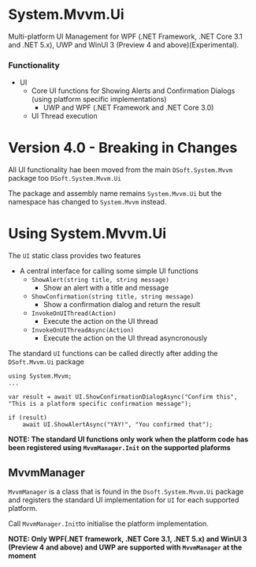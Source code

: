 # System.Mvvm.Ui

Multi-platform UI Management for WPF (.NET Framework, .NET Core 3.1 and .NET 5.x), UWP and WinUI 3 (Preview 4 and above)(Experimental).



### Functionality

- UI
  - Core UI functions for Showing Alerts and Confirmation Dialogs (using platform specific implementations)
     - UWP and WPF (.NET Framework and .NET Core 3.0)
  - UI Thread execution

# Version 4.0 - Breaking in Changes

All UI functionality hae been moved from the main `DSoft.System.Mvvm` package too `DSoft.System.Mvvm.Ui`

The package and assembly name remains `System.Mvvm.Ui` but the namespace has changed to `System.Mvvm` instead.



# Using System.Mvvm.Ui

The `UI` static class provides two features

  - A central interface for calling some simple UI functions
    - `ShowAlert(string title, string message)`  
      - Show an alert with a title and message
    - `ShowConfirmation(string title, string message)`
      - Show a confirmation dialog and return the result
    - `InvokeOnUIThread(Action)`
      - Execute the action on the UI thread
    - `InvokeOnUIThreadAsync(Action)`
      - Execute the action on the UI thread asyncronously

The standard `UI` functions can be called directly after adding the `DSoft.Mvvm.Ui` package

    using System.Mvvm;
    ... 

    var result = await UI.ShowConfirmationDialogAsync("Confirm this", "This is a platform specific confirmation message");

    if (result)
        await UI.ShowAlertAsync("YAY!", "You confirmed that");

**NOTE: The standard UI functions only work when the platform code has been registered using `MvvmManager.Init` on the supported plaforms**

## MvvmManager
`MvvmManager` is a class that is found in the `Dsoft.System.Mvvm.Ui` package and registers the standard UI implementation for `UI` for each supported platform.

Call `MvvmManager.Init`to initialise the platform implementation. 

**NOTE: Only WPF(.NET framework, .NET Core 3.1, .NET 5.x) and WinUI 3 (Preview 4 and above) and UWP are supported with `MvvmManager` at the moment**

